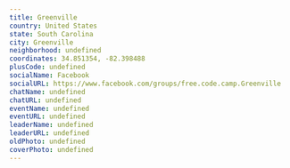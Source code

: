 ```yaml
---
title: Greenville
country: United States
state: South Carolina
city: Greenville
neighborhood: undefined
coordinates: 34.851354, -82.398488
plusCode: undefined
socialName: Facebook
socialURL: https://www.facebook.com/groups/free.code.camp.Greenville
chatName: undefined
chatURL: undefined
eventName: undefined
eventURL: undefined
leaderName: undefined
leaderURL: undefined
oldPhoto: undefined
coverPhoto: undefined
---
```


